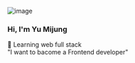 ![image](https://user-images.githubusercontent.com/104767659/229338343-a1dcf075-34fe-4fd2-aa6d-e41b7300821b.png)

### Hi, I'm Yu Mijung
🐋 Learning web full stack
<br>
"I want to bacome a Frontend developer"
<br>



